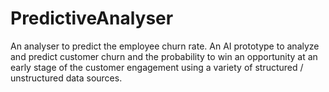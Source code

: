 # PredictiveAnalyser
An analyser to predict the employee churn rate.
An AI prototype to analyze and predict customer churn and the probability to win an opportunity at an early 
stage of the customer engagement using a variety of structured / unstructured data sources. 
